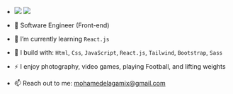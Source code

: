 - [<img src="https://img.shields.io/badge/linkedin-%230077B5.svg?&style=for-the-badge&logo=linkedin&logoColor=white" />](https://www.linkedin.com/in/elagamix/)
[<img src="https://img.shields.io/badge/Twitter-1DA1F2?style=for-the-badge&logo=twitter&logoColor=white"/>](https://www.twitter.com/elagamix)

- 🏢 Software Engineer (Front-end)
- 🌱 I’m currently learning `React.js`
- 🧰 I build with: `Html`, `Css`, `JavaScript`, `React.js`, `Tailwind`, `Bootstrap`, `Sass`
- ⚡ I enjoy photography, video games, playing Football, and lifting weights
- 📫 Reach out to me: mohamedelagamix@gmail.com

